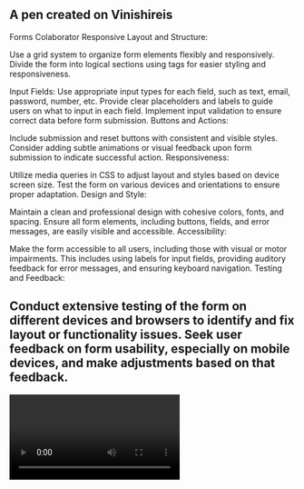 A pen created on Vinishireis
---
Forms Colaborator Responsive
Layout and Structure:

Use a grid system to organize form elements flexibly and responsively. Divide the form into logical sections using tags for easier styling and responsiveness.

Input Fields:
Use appropriate input types for each field, such as text, email, password, number, etc.
Provide clear placeholders and labels to guide users on what to input in each field.
Implement input validation to ensure correct data before form submission.
Buttons and Actions:

Include submission and reset buttons with consistent and visible styles.
Consider adding subtle animations or visual feedback upon form submission to indicate successful action.
Responsiveness:

Utilize media queries in CSS to adjust layout and styles based on device screen size.
Test the form on various devices and orientations to ensure proper adaptation.
Design and Style:

Maintain a clean and professional design with cohesive colors, fonts, and spacing.
Ensure all form elements, including buttons, fields, and error messages, are easily visible and accessible.
Accessibility:

Make the form accessible to all users, including those with visual or motor impairments. This includes using labels for input fields, providing auditory feedback for error messages, and ensuring keyboard navigation.
Testing and Feedback:

Conduct extensive testing of the form on different devices and browsers to identify and fix layout or functionality issues.
Seek user feedback on form usability, especially on mobile devices, and make adjustments based on that feedback.
---
<video controls src="Forms-Colaborator-1.mp4" title="Forms-Colaborator"></video>